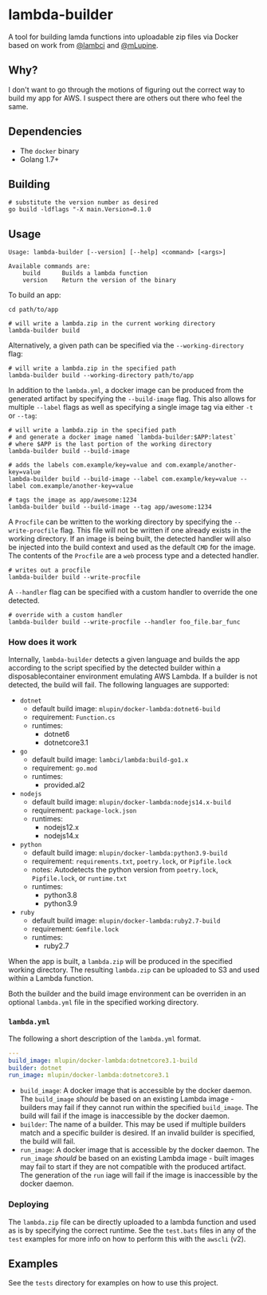 # lambda-builder

A tool for building lamda functions into uploadable zip files via Docker based on work from [@lambci](https://github.com/lambci/docker-lambda) and [@mLupine](https://github.com/mLupine/docker-lambda).

## Why?

I don't want to go through the motions of figuring out the correct way to build my app for AWS. I suspect there are others out there who feel the same.

## Dependencies

- The `docker` binary
- Golang 1.7+

## Building

```shell
# substitute the version number as desired
go build -ldflags "-X main.Version=0.1.0
```

## Usage

```
Usage: lambda-builder [--version] [--help] <command> [<args>]

Available commands are:
    build      Builds a lambda function
    version    Return the version of the binary
```

To build an app:

```shell
cd path/to/app

# will write a lambda.zip in the current working directory
lambda-builder build
```

Alternatively, a given path can be specified via the `--working-directory` flag:

```shell
# will write a lambda.zip in the specified path
lambda-builder build --working-directory path/to/app
```

In addition to the `lambda.yml`, a docker image can be produced from the generated artifact by specifying the `--build-image` flag. This also allows for multiple `--label`  flags as well as specifying a single image tag via either `-t` or `--tag`:

```shell
# will write a lambda.zip in the specified path
# and generate a docker image named `lambda-builder:$APP:latest`
# where $APP is the last portion of the working directory
lambda-builder build --build-image

# adds the labels com.example/key=value and com.example/another-key=value
lambda-builder build --build-image --label com.example/key=value --label com.example/another-key=value

# tags the image as app/awesome:1234
lambda-builder build --build-image --tag app/awesome:1234
```

A `Procfile` can be written to the working directory by specifying the `--write-procfile` flag. This file will not be written if one already exists in the working directory. If an image is being built, the detected handler will also be injected into the build context and used as the default `CMD` for the image. The contents of the `Procfile` are a `web` process type and a detected handler.

```shell
# writes out a procfile
lambda-builder build --write-procfile
```

A `--handler` flag can be specified with a custom handler to override the one detected.

```shell
# override with a custom handler
lambda-builder build --write-procfile --handler foo_file.bar_func
```

### How does it work

Internally, `lambda-builder` detects a given language and builds the app according to the script specified by the detected builder within a disposablecontainer environment emulating AWS Lambda. If a builder is not detected, the build will fail. The following languages are supported:

- `dotnet`
  - default build image: `mlupin/docker-lambda:dotnet6-build`
  - requirement: `Function.cs`
  - runtimes:
    - dotnet6
    - dotnetcore3.1
- `go`
  - default build image: `lambci/lambda:build-go1.x`
  - requirement: `go.mod`
  - runtimes:
    - provided.al2
- `nodejs`
  - default build image: `mlupin/docker-lambda:nodejs14.x-build`
  - requirement: `package-lock.json`
  - runtimes:
    - nodejs12.x
    - nodejs14.x
- `python`
  - default build image: `mlupin/docker-lambda:python3.9-build`
  - requirement: `requirements.txt`, `poetry.lock`, or `Pipfile.lock`
  - notes: Autodetects the python version from `poetry.lock`, `Pipfile.lock`, or `runtime.txt`
  - runtimes:
    - python3.8
    - python3.9
- `ruby`
  - default build image: `mlupin/docker-lambda:ruby2.7-build`
  - requirement: `Gemfile.lock`
  - runtimes:
    - ruby2.7

When the app is built, a `lambda.zip` will be produced in the specified working directory. The resulting `lambda.zip` can be uploaded to S3 and used within a Lambda function.

Both the builder and the build image environment can be overriden in an optional `lambda.yml` file in the specified working directory.

### `lambda.yml`

The following a short description of the `lambda.yml` format.

```yaml
---
build_image: mlupin/docker-lambda:dotnetcore3.1-build
builder: dotnet
run_image: mlupin/docker-lambda:dotnetcore3.1
```

- `build_image`: A docker image that is accessible by the docker daemon. The `build_image` _should_ be based on an existing Lambda image - builders may fail if they cannot run within the specified `build_image`. The build will fail if the image is inaccessible by the docker daemon.
- `builder`: The name of a builder. This may be used if multiple builders match and a specific builder is desired. If an invalid builder is specified, the build will fail.
- `run_image`: A docker image that is accessible by the docker daemon. The `run_image` _should_ be based on an existing Lambda image - built images may fail to start if they are not compatible with the produced artifact. The generation of the `run` iage will fail if the image is inaccessible by the docker daemon.

### Deploying

The `lambda.zip` file can be directly uploaded to a lambda function and used as is by specifying the correct runtime. See the `test.bats` files in any of the `test` examples for more info on how to perform this with the `awscli` (v2).

## Examples

See the `tests` directory for examples on how to use this project.
